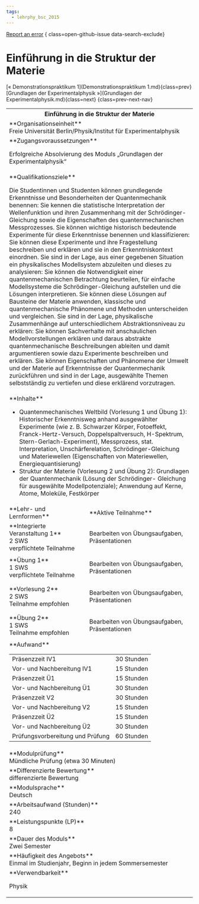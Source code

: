 ```yaml
---
tags:
  - lehrphy_bsc_2015
---
```

[Report an error](https://github.com/SGSSGene/FUB-SUP/issues/new?title=Error%20in%20%22Einf%C3%BChrung%20in%20die%20Struktur%20der%20Materie%22&body=There%20seems%20to%20be%20an%20error%20in%20module%20%22Einf%C3%BChrung%20in%20die%20Struktur%20der%20Materie%22%2E%0A%0A%3CDescribe%20here%20a%20slightly%20more%20detailed%20description%20of%20what%20is%20wrong%3E&labels=bug)
{ class=open-github-issue data-search-exclude}

# Einführung in die Struktur der Materie

[« Demonstrationspraktikum 1](Demonstrationspraktikum 1.md){class=prev}
[Grundlagen der Experimentalphysik »](Grundlagen der Experimentalphysik.md){class=next}
{class=prev-next-nav}

<table markdown id="moduledesc">
<tr markdown class="moduledesc_head"><th colspan="2">Einführung in die Struktur der Materie </th></tr>
<tr markdown><td colspan="2">**Organisationseinheit**   <br>Freie Universität Berlin/Physik/Institut für Experimentalphysik</td></tr>


<tr markdown><td colspan="2">**Zugangsvoraussetzungen** <br>

Erfolgreiche Absolvierung des Moduls „Grundlagen der Experimentalphysik“


</td></tr>
<tr markdown><td colspan="2">**Qualifikationsziele**    <br>

Die Studentinnen und Studenten können grundlegende Erkenntnisse und
Besonderheiten der Quantenmechanik benennen: Sie kennen die statistische
Interpretation der Wellenfunktion und ihren Zusammenhang mit der
Schrödinger-Gleichung sowie die Eigenschaften des quantenmechanischen
Messprozesses. Sie können wichtige historisch bedeutende Experimente für
diese Erkenntnisse benennen und klassifizieren: Sie können diese Experimente
und ihre Fragestellung beschreiben und erklären und sie in den
Erkenntniskontext einordnen. Sie sind in der Lage, aus einer gegebenen
Situation ein physikalisches Modellsystem abzuleiten und dieses zu
analysieren: Sie können die Notwendigkeit einer quantenmechanischen
Betrachtung beurteilen, für einfache Modellsysteme die Schrödinger-Gleichung
aufstellen und die Lösungen interpretieren. Sie können diese Lösungen auf
Bausteine der Materie anwenden, klassische und quantenmechanische Phänomene
und Methoden unterscheiden und vergleichen. Sie sind in der Lage,
physikalische Zusammenhänge auf unterschiedlichem Abstraktionsniveau zu
erklären: Sie können Sachverhalte mit anschaulichen Modellvorstellungen
erklären und daraus abstrakte quantenmechanische Beschreibungen ableiten und
damit argumentieren sowie dazu Experimente beschreiben und erklären. Sie
können Eigenschaften und Phänomene der Umwelt und der Materie auf
Erkenntnisse der Quantenmechanik zurückführen und sind in der Lage,
ausgewählte Themen selbstständig zu vertiefen und diese erklärend
vorzutragen.


</td></tr>
<tr markdown><td colspan="2">**Inhalte**                <br>

- Quantenmechanisches Weltbild (Vorlesung 1 und Übung 1): Historischer
  Erkenntnisweg anhand ausgewählter Experimente (wie z. B. Schwarzer Körper,
  Fotoeffekt, Franck-Hertz-Versuch, Doppelspaltversuch, H-Spektrum,
  Stern-Gerlach-Experiment), Messprozess, stat. Interpretation,
  Unschärferelation, Schrödinger-Gleichung und Materiewellen (Eigenschaften
  von Materiewellen, Energiequantisierung)
- Struktur der Materie (Vorlesung 2 und Übung 2): Grundlagen der
  Quantenmechanik (Lösung der Schrödinger- Gleichung für ausgewählte
  Modellpotenziale); Anwendung auf Kerne, Atome, Moleküle, Festkörper


</td></tr>

<tr markdown><td>**Lehr- und Lernformen**</td><td>**Aktive Teilnahme**</td></tr>
<tr markdown><td> **Integrierte Veranstaltung 1** <br>2 SWS <br> verpflichtete Teilnahme</td><td>

Bearbeiten von Übungsaufgaben, Präsentationen
</td></tr>
<tr markdown><td> **Übung 1** <br>1 SWS <br> verpflichtete Teilnahme</td><td>

Bearbeiten von Übungsaufgaben, Präsentationen
</td></tr>
<tr markdown><td> **Vorlesung 2** <br>2 SWS <br> Teilnahme empfohlen</td><td>

Bearbeiten von Übungsaufgaben, Präsentationen
</td></tr>
<tr markdown><td> **Übung 2** <br>1 SWS <br> Teilnahme empfohlen</td><td>

Bearbeiten von Übungsaufgaben, Präsentationen
</td></tr>
<tr markdown><td colspan="2">**Aufwand**                <br>
<table class="aufwand_table">
<tr><td>Präsenzzeit IV1</td><td>30 Stunden</td></tr>
<tr><td>Vor- und Nachbereitung IV1</td><td>15 Stunden</td></tr>
<tr><td>Präsenzzeit Ü1</td><td>15 Stunden</td></tr>
<tr><td>Vor- und Nachbereitung Ü1</td><td>30 Stunden</td></tr>
<tr><td>Präsenzzeit V2</td><td>30 Stunden</td></tr>
<tr><td>Vor- und Nachbereitung V2</td><td>15 Stunden</td></tr>
<tr><td>Präsenzzeit Ü2</td><td>15 Stunden</td></tr>
<tr><td>Vor- und Nachbereitung Ü2</td><td>30 Stunden</td></tr>
<tr><td>Prüfungsvorbereitung und Prüfung</td><td>60 Stunden</td></tr>
</table>

</td></tr>
<tr markdown><td colspan="2">**Modulprüfung**             <br>Mündliche Prüfung (etwa 30 Minuten)


</td></tr>
<tr markdown><td colspan="2">**Differenzierte Bewertung** <br>differenzierte Bewertung

</td></tr>
<tr markdown><td colspan="2">**Modulsprache**             <br>Deutsch</td></tr>
<tr markdown><td colspan="2">**Arbeitsaufwand (Stunden)** <br>240</td></tr>
<tr markdown><td colspan="2">**Leistungspunkte (LP)**     <br>8</td></tr>
<tr markdown><td colspan="2">**Dauer des Moduls**         <br>Zwei Semester</td></tr>
<tr markdown><td colspan="2">**Häufigkeit des Angebots**  <br>Einmal im Studienjahr, Beginn in jedem Sommersemester</td></tr>
<tr markdown><td colspan="2">**Verwendbarkeit**           <br>

Physik


</td></tr>

</table>
